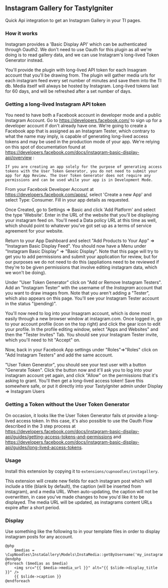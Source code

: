 ## Instagram Gallery for TastyIgniter

Quick Api integration to get an Instagram Gallery in your TI pages. 

### How it works

Instagram provides a 'Basic Display API' which can be authenticated through Oauth2. We don't need to use Oauth for this plugin as all we're doing is to read gallery data, and we can use Instagram's long-lived Token Generator instead. 

You'll provide the plugin with long-lived API token for each Insagram account that you'll be drawing from. The plugin will gather media urls for each instagram feed every set number of minutes and save them into the TI db. Media itself will always be hosted by Instagram. Long-lived tokens last for 60 days, and will be refreshed after a set number of days. 

### Getting a long-lived Instagram API token

You need to have both a Facebook account in developer mode and a public Instagram Account. Go to https://developers.facebook.com/ to sign up for a developer account if don't already have one. We're going to create a Facebook app that is assigned as an Instagram Tester, which contrary to what the name may imply, is capable of generating long-lived access tokens and may be used in the production mode of your app. We're relying on this spot of documentation found at https://developers.facebook.com/docs/instagram-basic-display-api/overview :

```
If you are creating an app solely for the purpose of generating access tokens with the User Token Generator, you do not need to submit your app for App Review. The User Token Generator does not require any permissions and can be used while your app is in Development Mode.
```

From your Facebook Developer Account at https://developers.facebook.com/apps/, select 'Create a new App' and select Type: Consumer. Fill in your app details as requested.

Once Created, go to Settings => Basic and click 'Add Platform' and select the type 'Website'. Enter in the URL of the website that you'll be displaying your instagram feed on. You'll need a Data policy URL at this time as well, which should point to whatever you've got set up as a terms of service agreement for your website.

Return to your App Dashboard and select "Add Products to Your App" => "Instagram Basic Display Feed". You should now have a Menu under "Instagram Basic Display" => "Basic Display". Note that this page will try to get you to add permissions and submit your application for review, but for our purposes we do not need to do this (appliations need to be reviewed if they're to be given permissions that involve editing instagram data, which we won't be doing).

Under "User Token Generator" click on "Add or Remove Instagram Testers". Add an "Instagram Tester" with the username of the *Instagram* account that you want to draw images from. Note that you aren't adding a "Tester", which also appears on this page. You'll see your Instagram Tester account in the status "(pending)". 

You'll now need to log into your Insagram account, which is done most easily through a new browser window at instagram.com. Once logged in, go to your account profile (icon on the top right) and click the gear icon to edit your profile. In the profile editing window, select "Apps and Websites" and then the "Tester Invites" Tab. You should see your Instagram Tester invite, which you'll need to hit "Accept" on.  

Now, back in your Facebook App settings under "Roles"=>"Roles" click on "Add Instagram Testers" and add the same account. 

"User Token Generator", you should see your test user with a button "Generate Token". Click the button now and it'll ask you to log into your instagram account yet again, and click "Allow" on the permissions that it's asking to grant. You'll then get a long-lived access token! Save this somewhere safe, or put it directly into your TastyIgniter admin under Display => Instagram Users


### Getting a Token without the User Token Generator

On occasion, it looks like the User Token Generator fails ot provide a long-lived access token. In this case, it's also possible to use the Oauth Flow described in the 3 step process at https://developers.facebook.com/docs/instagram-basic-display-api/guides/getting-access-tokens-and-permissions and https://developers.facebook.com/docs/instagram-basic-display-api/guides/long-lived-access-tokens.


### Usage

Install this extension by copying it to `extensions/cupnoodles/instagallery`.

This extension will create new fields for each instagram post which will include a title (blank by default), the caption (will be inserted from instagram), and a media URL. When auto-updating, the caption will not be overwritten, in case you've made changes to how you'd like it to be displayed. The media URL will be updated, as instagrams content URLs expire after a short period. 

### Display

Use something like the following to in your template files in order to display instagram posts for any account.

```
@php
    $medias = \CupNoodles\InstaGallery\Models\InstaMedia::getByUsername('my_instagram_account');
@endphp
@foreach ($medias as $media)
    <img src="{{ $media->media_url }}" alt="{{ $slide->display_title }}" />
    {{ $slide->caption }}
@endforeach
```